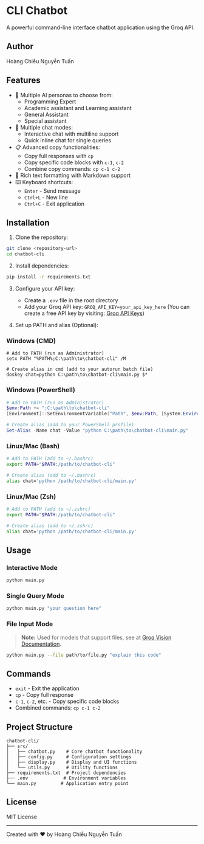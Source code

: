 # CLI Chatbot

A powerful command-line interface chatbot application using the Groq API.

## Author
Hoàng Chiều Nguyễn Tuấn

## Features

- 🤖 Multiple AI personas to choose from:
  - Programming Expert
  - Academic assistant and Learning assistant
  - General Assistant
  - Special assistant
- 💬 Multiple chat modes:
  - Interactive chat with multiline support
  - Quick inline chat for single queries
- 📋 Advanced copy functionalities:
  - Copy full responses with `cp`
  - Copy specific code blocks with `c-1`, `c-2`
  - Combine copy commands: `cp c-1 c-2`
- 🎨 Rich text formatting with Markdown support
- ⌨️ Keyboard shortcuts:
  - `Enter` - Send message
  - `Ctrl+L` - New line
  - `Ctrl+C` - Exit application

## Installation

1. Clone the repository:
```bash
git clone <repository-url>
cd chatbot-cli
```

2. Install dependencies:
```bash
pip install -r requirements.txt
```

3. Configure your API key:
   - Create a `.env` file in the root directory
   - Add your Groq API key: `GROQ_API_KEY=your_api_key_here` (You can create a free API key by visiting: [Groq API Keys](https://console.groq.com/keys))

4. Set up PATH and alias (Optional):

### Windows (CMD)
```batch
# Add to PATH (run as Administrator)
setx PATH "%PATH%;C:\path\to\chatbot-cli" /M

# Create alias in cmd (add to your autorun batch file)
doskey chat=python C:\path\to\chatbot-cli\main.py $*
```

### Windows (PowerShell)
```powershell
# Add to PATH (run as Administrator)
$env:Path += ";C:\path\to\chatbot-cli"
[Environment]::SetEnvironmentVariable("Path", $env:Path, [System.EnvironmentVariableTarget]::Machine)

# Create alias (add to your PowerShell profile)
Set-Alias -Name chat -Value "python C:\path\to\chatbot-cli\main.py"
```

### Linux/Mac (Bash)
```bash
# Add to PATH (add to ~/.bashrc)
export PATH="$PATH:/path/to/chatbot-cli"

# Create alias (add to ~/.bashrc)
alias chat='python /path/to/chatbot-cli/main.py'
```

### Linux/Mac (Zsh)
```bash
# Add to PATH (add to ~/.zshrc)
export PATH="$PATH:/path/to/chatbot-cli"

# Create alias (add to ~/.zshrc)
alias chat='python /path/to/chatbot-cli/main.py'
```

## Usage

### Interactive Mode
```bash
python main.py
```

### Single Query Mode
```bash
python main.py "your question here"
```

### File Input Mode
> **Note:** Used for models that support files, see at [Groq Vision Documentation](https://console.groq.com/docs/vision).
```bash
python main.py --file path/to/file.py "explain this code"
```

## Commands
- `exit` - Exit the application
- `cp` - Copy full response
- `c-1`, `c-2`, etc. - Copy specific code blocks
- Combined commands: `cp c-1 c-2`

## Project Structure
```
chatbot-cli/
├── src/
│   ├── chatbot.py    # Core chatbot functionality
│   ├── config.py     # Configuration settings
│   ├── display.py    # Display and UI functions
│   └── utils.py      # Utility functions
├── requirements.txt  # Project dependencies
├── .env             # Environment variables
└── main.py         # Application entry point
```

## License
MIT License

---
Created with ❤️ by Hoàng Chiều Nguyễn Tuấn